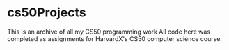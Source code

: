 # cs50Projects
This is an archive of all my CS50 programming work
All code here was completed as assignments for HarvardX's CS50 computer science course.
